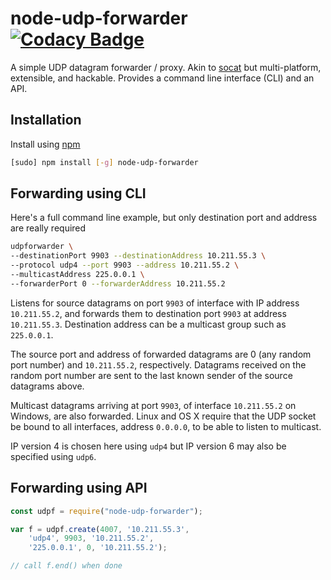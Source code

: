 # node-udp-forwarder [![Codacy Badge](https://api.codacy.com/project/badge/Grade/e9d12b56dd6649e1ab966be1198a0ec9)](https://www.codacy.com/app/tewarid/node-udp-forwarder?utm_source=github.com&amp;utm_medium=referral&amp;utm_content=tewarid/node-udp-forwarder&amp;utm_campaign=Badge_Grade)

A simple UDP datagram forwarder / proxy. Akin to [socat](http://www.dest-unreach.org/socat/doc/socat-multicast.html) but multi-platform, extensible, and hackable. Provides a command line interface (CLI) and an API.

## Installation

Install using [npm](https://www.npmjs.com/package/node-udp-forwarder)

```bash
[sudo] npm install [-g] node-udp-forwarder
```

## Forwarding using CLI

Here's a full command line example, but only destination port and address are really required
```bash
udpforwarder \
--destinationPort 9903 --destinationAddress 10.211.55.3 \
--protocol udp4 --port 9903 --address 10.211.55.2 \
--multicastAddress 225.0.0.1 \
--forwarderPort 0 --forwarderAddress 10.211.55.2
```

Listens for source datagrams on port `9903` of interface with IP address `10.211.55.2`, and forwards them to destination port `9903` at address `10.211.55.3`. Destination address can be a multicast group such as `225.0.0.1`.

The source port and address of forwarded datagrams are 0 (any random port number) and `10.211.55.2`, respectively. Datagrams received on the random port number are sent to the last known sender of the source datagrams above.

Multicast datagrams arriving at port `9903`, of interface `10.211.55.2` on Windows, are also forwarded. Linux and OS X require that the UDP socket be bound to all interfaces, address `0.0.0.0`, to be able to listen to multicast.

IP version 4 is chosen here using `udp4` but IP version 6 may also be specified using `udp6`.

## Forwarding using API

```javascript
const udpf = require("node-udp-forwarder");

var f = udpf.create(4007, '10.211.55.3',
    'udp4', 9903, '10.211.55.2',
    '225.0.0.1', 0, '10.211.55.2');

// call f.end() when done
```
